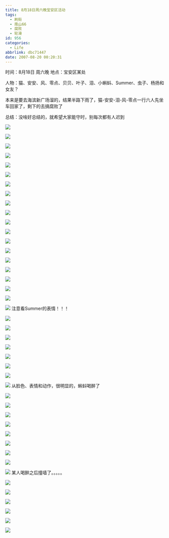 ```yaml
---
title: 8月18日周六晚宝安区活动
tags:
  - 刷街
  - 南山66
  - 腐败
  - 轮滑
id: 956
categories:
  - Life
abbrlink: dbc71447
date: 2007-08-20 00:20:31
---
```


时间：8月18日 周六晚 
地点：宝安区某处 

人物：猫、安安、风、零点、贝贝、叶子、泪、小蝌蚪、Summer、虫子、杨扬和女友？ 

本来是要去海滨新广场溜的，结果半路下雨了，猫-安安-泪-风-零点一行六人先坐车回家了，剩下的去搞腐败了 

总结：没啥好总结的，就希望大家能守时，别每次都有人迟到 

![](/images/2007/08/20_000854_7524.jpg) 

![](/images/2007/08/20_000913_7525.jpg) 

![](/images/2007/08/20_000957_7526.jpg) 

![](/images/2007/08/20_001011_7527.jpg) 

![](/images/2007/08/20_001020_7528.jpg) 

![](/images/2007/08/20_001027_7529.jpg) 

![](/images/2007/08/20_001039_7530.jpg) 

![](/images/2007/08/20_001054_7531.jpg) 

![](/images/2007/08/20_001102_7532.jpg) 

![](/images/2007/08/20_001109_7533.jpg) 

![](/images/2007/08/20_001116_7534.jpg) 

![](/images/2007/08/20_001123_7535.jpg) 

![](/images/2007/08/20_001134_7536.jpg) 

![](/images/2007/08/20_001141_7537.jpg) 

![](/images/2007/08/20_001149_7538.jpg) 

![](/images/2007/08/20_001156_7539.jpg) 

![](/images/2007/08/20_001204_7540.jpg) 

![](/images/2007/08/20_001221_7541.jpg) 

![](/images/2007/08/20_001236_7542.jpg) 

![](/images/2007/08/20_001251_7543.jpg) 
注意看Summer的表情！！！ 

![](/images/2007/08/20_001308_7544.jpg) 

![](/images/2007/08/20_001316_7545.jpg) 

![](/images/2007/08/20_001342_7546.jpg) 

![](/images/2007/08/20_001356_7547.jpg) 

![](/images/2007/08/20_001412_7548.jpg) 

![](/images/2007/08/20_001419_7549.jpg) 

![](/images/2007/08/20_001426_7550.jpg) 

![](/images/2007/08/20_001452_7551.jpg) 
从脸色、表情和动作，很明显的，蝌蚪喝醉了 

![](/images/2007/08/20_001534_7552.jpg) 

![](/images/2007/08/20_001544_7553.jpg) 

![](/images/2007/08/20_001551_7554.jpg) 

![](/images/2007/08/20_001557_7555.jpg) 

![](/images/2007/08/20_001606_7556.jpg) 

![](/images/2007/08/20_001628_7557.jpg) 

![](/images/2007/08/20_001636_7558.jpg) 

![](/images/2007/08/20_001647_7559.jpg) 

![](/images/2007/08/20_001659_7560.jpg) 
某人喝醉之后撞墙了。。。。。 

![](/images/2007/08/20_001826_7561.jpg) 

![](/images/2007/08/20_001831_7562.jpg) 

![](/images/2007/08/20_001842_7563.jpg) 

![](/images/2007/08/20_001852_7564.jpg) 

![](/images/2007/08/20_001859_7565.jpg) 

![](/images/2007/08/20_001906_7566.jpg)